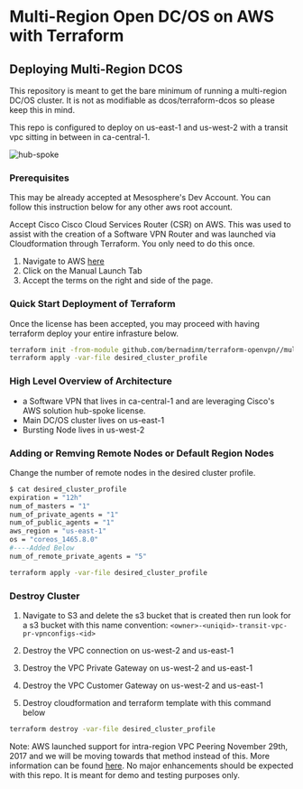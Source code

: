 # Multi-Region Open DC/OS on AWS with Terraform

## Deploying Multi-Region DCOS 

This repository is meant to get the bare minimum of running a multi-region DC/OS cluster. It is not as modifiable as dcos/terraform-dcos so please keep this in mind. 

This repo is configured to deploy on us-east-1 and us-west-2 with a transit vpc sitting in between in ca-central-1.

![hub-spoke](/cisco-vpn.png)

### Prerequisites

This may be already accepted at Mesosphere's Dev Account. You can follow this instruction below for any other aws root account.

Accept Cisco Cisco Cloud Services Router (CSR) on AWS. This was used to assist with the creation of a Software VPN Router and was launched via Cloudformation through Terraform. You only need to do this once.

1. Navigate to AWS [here](https://aws.amazon.com/marketplace/fulfillment?productId=9f5a4516-a4c3-4cf1-89d4-105d2200230e&ref_=dtl_psb_continue)
2. Click on the Manual Launch Tab
3. Accept the terms on the right and side of the page. 

### Quick Start Deployment of Terraform

Once the license has been accepted, you may proceed with having terraform deploy your entire infrasture below.

```bash
terraform init -from-module github.com/bernadinm/terraform-openvpn//multi-region-aws
terraform apply -var-file desired_cluster_profile
```

### High Level Overview of Architecture

* a Software VPN that lives in ca-central-1 and are leveraging Cisco's AWS solution hub-spoke license. 
* Main DC/OS cluster lives on us-east-1
* Bursting Node lives in us-west-2

### Adding or Remving Remote Nodes or Default Region Nodes

Change the number of remote nodes in the desired cluster profile.

```bash 
$ cat desired_cluster_profile
expiration = "12h"
num_of_masters = "1"
num_of_private_agents = "1"
num_of_public_agents = "1"
aws_region = "us-east-1"
os = "coreos_1465.8.0"
#----Added Below
num_of_remote_private_agents = "5"
```

```bash
terraform apply -var-file desired_cluster_profile
```
### Destroy Cluster

1. Navigate to S3 and delete the s3 bucket that is created then run look for a s3 bucket with this name convention: `<owner>-<uniqid>-transit-vpc-pr-vpnconfigs-<id>`

2. Destroy the VPC connection on us-west-2 and us-east-1

3. Destroy the VPC Private Gateway on us-west-2 and us-east-1

4. Destroy the VPC Customer Gateway on us-west-2 and us-east-1

5. Destroy cloudformation and terraform template with this command below

```bash
terraform destroy -var-file desired_cluster_profile
```

Note: AWS launched support for intra-region VPC Peering November 29th, 2017 and we will be moving towards that method instead of this. More information can be found [here](https://aws.amazon.com/about-aws/whats-new/2017/11/announcing-support-for-inter-region-vpc-peering/). No major enhancements should be expected with this repo. It is meant for demo and testing purposes only.
